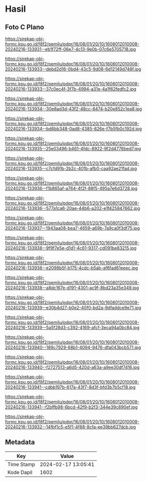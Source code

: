 # Hasil

## Foto C Plano

https://sirekap-obj-formc.kpu.go.id/f8f2/pemilu/pdpr/16/08/01/20/10/1608012010008-20240216-133931--eb1f72ff-06e7-4c13-9e0b-07c6e5705718.jpg

https://sirekap-obj-formc.kpu.go.id/f8f2/pemilu/pdpr/16/08/01/20/10/1608012010008-20240216-133933--debd2d16-0bd4-43c5-9d08-6d12149d748f.jpg

https://sirekap-obj-formc.kpu.go.id/f8f2/pemilu/pdpr/16/08/01/20/10/1608012010008-20240216-133933--37c0ec4f-3f7b-4994-a31e-4a1f62fedfc2.jpg

https://sirekap-obj-formc.kpu.go.id/f8f2/pemilu/pdpr/16/08/01/20/10/1608012010008-20240216-133934--30e8ad3d-43f2-48cc-8474-b20e852c1ea8.jpg

https://sirekap-obj-formc.kpu.go.id/f8f2/pemilu/pdpr/16/08/01/20/10/1608012010008-20240216-133934--bd6bb348-0ad8-4385-826e-f7b5fb0c192d.jpg

https://sirekap-obj-formc.kpu.go.id/f8f2/pemilu/pdpr/16/08/01/20/10/1608012010008-20240216-133935--25e03496-b461-4fdc-8922-9f2d4776bed7.jpg

https://sirekap-obj-formc.kpu.go.id/f8f2/pemilu/pdpr/16/08/01/20/10/1608012010008-20240216-133935--c7cfd91b-2b2c-401b-afb0-caa92ae21fad.jpg

https://sirekap-obj-formc.kpu.go.id/f8f2/pemilu/pdpr/16/08/01/20/10/1608012010008-20240216-133936--f1b865af-a764-4f2f-88f5-495a7e6d3728.jpg

https://sirekap-obj-formc.kpu.go.id/f8f2/pemilu/pdpr/16/08/01/20/10/1608012010008-20240216-133936--577a1ca6-20ae-44b6-a202-e1f425847662.jpg

https://sirekap-obj-formc.kpu.go.id/f8f2/pemilu/pdpr/16/08/01/20/10/1608012010008-20240216-133937--1943aa08-bea7-4659-a69b-7a9ca0f3df75.jpg

https://sirekap-obj-formc.kpu.go.id/f8f2/pemilu/pdpr/16/08/01/20/10/1608012010008-20240216-133938--9f9f7e5e-d1d1-4c61-9317-cd091be83215.jpg

https://sirekap-obj-formc.kpu.go.id/f8f2/pemilu/pdpr/16/08/01/20/10/1608012010008-20240216-133938--e2098b5f-b175-4cdc-b5ab-af6fad61eeec.jpg

https://sirekap-obj-formc.kpu.go.id/f8f2/pemilu/pdpr/16/08/01/20/10/1608012010008-20240216-133938--a8dc167e-d191-4301-ac9f-8bd23a35e349.jpg

https://sirekap-obj-formc.kpu.go.id/f8f2/pemilu/pdpr/16/08/01/20/10/1608012010008-20240216-133939--e30b4d27-b0e2-40f0-bd2a-9dfaddce9e71.jpg

https://sirekap-obj-formc.kpu.go.id/f8f2/pemilu/pdpr/16/08/01/20/10/1608012010008-20240216-133939--5a5f28d3-c392-4169-afcf-3eca94a0bc84.jpg

https://sirekap-obj-formc.kpu.go.id/f8f2/pemilu/pdpr/16/08/01/20/10/1608012010008-20240216-133940--189c7929-68b1-4094-9476-dfa043bcb571.jpg

https://sirekap-obj-formc.kpu.go.id/f8f2/pemilu/pdpr/16/08/01/20/10/1608012010008-20240216-133940--f2727513-a6d5-420d-a63a-a9ee30df7416.jpg

https://sirekap-obj-formc.kpu.go.id/f8f2/pemilu/pdpr/16/08/01/20/10/1608012010008-20240216-133941--cdbb197b-617a-43f7-8d3f-bfd3b7b5cf18.jpg

https://sirekap-obj-formc.kpu.go.id/f8f2/pemilu/pdpr/16/08/01/20/10/1608012010008-20240216-133941--f2bffb98-6bcd-42f9-b2f3-344e39c890ef.jpg

https://sirekap-obj-formc.kpu.go.id/f8f2/pemilu/pdpr/16/08/01/20/10/1608012010008-20240216-133932--14fbf1c5-e5f1-4f88-8cfa-ee39bb627dcb.jpg


## Metadata

| Key        | Value               |
| ---------- | ------------------- |
| Time Stamp | 2024-02-17 13:05:41 |
| Kode Dapil | 1602                |



